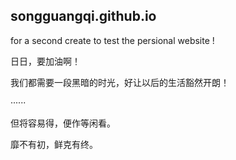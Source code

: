 ## songguangqi.github.io

for a second create to test the persional website !

日日，要加油啊！

我们都需要一段黑暗的时光，好让以后的生活豁然开朗！

······

但将容易得，便作等闲看。

靡不有初，鲜克有终。

